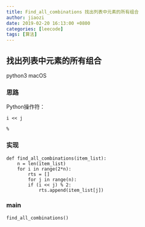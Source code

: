 ```yaml
---
title: Find_all_combinations 找出列表中元素的所有组合
author: jiaozi
date: 2019-02-20 16:13:00 +0800
categories: [leecode]
tags: [算法]
---
```


## 找出列表中元素的所有组合

python3
macOS

### 思路
Python操作符：

	i << j 
	
	%

### 实现
```
def find_all_combinations(item_list):
	n = len(item_list)
	for i in range(2*n):
		rts = []
		for j in range(n):
		if (i << j) % 2:
			rts.append(item_list[j])
```
### main
```
find_all_combinations()
```
